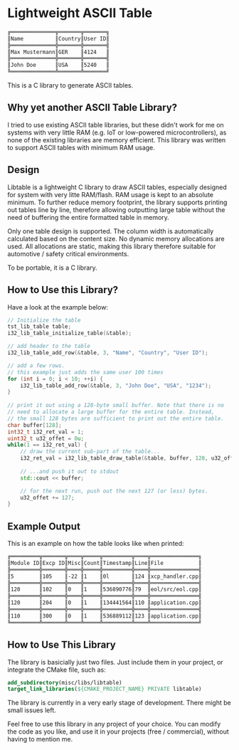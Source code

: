 # Lightweight ASCII Table

```bash
╔══════════════╦═══════╦═══════╗
║Name          ║Country║User ID║
╠══════════════╬═══════╬═══════╣
║Max Mustermann║GER    ║4124   ║
╠══════════════╬═══════╬═══════╣
║John Doe      ║USA    ║5240   ║
╚══════════════╩═══════╩═══════╝
```
This is a C library to generate ASCII tables.

## Why yet another ASCII Table Library?
I tried to use existing ASCII table libraries, but these didn't work for me on systems with very little RAM (e.g. IoT or low-powered microcontrollers), as none of the existing libraries are memory efficient. This library was written to support ASCII tables with minimum RAM usage.

## Design
Libtable is a lightweight C library to draw ASCII tables, especially designed for system with very litte RAM/flash. RAM usage is kept to an absolute minimum.
To further reduce memory footprint, the library supports printing out tables line by line, therefore allowing outputting large table without the need of buffering the entire formatted table in memory.

Only one table design is supported. The column width is automatically calculated based on the content size.
No dynamic memory allocations are used. All allocations are static, making this library therefore suitable for automotive / safety critical environments.

To be portable, it is a C library.

## How to Use this Library?

Have a look at the example below:
```cpp
// Initialize the table
tst_lib_table table;
i32_lib_table_initialize_table(&table);

// add header to the table
i32_lib_table_add_row(&table, 3, "Name", "Country", "User ID");

// add a few rows.
// this example just adds the same user 100 times
for (int i = 0; i < 10; ++i) {
    i32_lib_table_add_row(&table, 3, "John Doe", "USA", "1234");
}
  
// print it out using a 128-byte small buffer. Note that there is no
// need to allocate a large buffer for the entire table. Instead,
// the small 128 bytes are sufficient to print out the entire table.
char buffer[128];
int32_t i32_ret_val = 1;
uint32_t u32_offet = 0u;
while(1 == i32_ret_val) {
    // draw the current sub-part of the table...
    i32_ret_val = i32_lib_table_draw_table(&table, buffer, 128, u32_offet);
    
    // ...and push it out to stdout
    std::cout << buffer;

    // for the next run, push out the next 127 (or less) bytes.
    u32_offet += 127;
}
```

## Example Output

This is an example on how the table looks like when printed:
```bash
╔═════════╦═══════╦════╦═════╦═════════╦════╦═══════════════╗
║Module ID║Excp ID║Misc║Count║Timestamp║Line║File           ║
╠═════════╬═══════╬════╬═════╬═════════╬════╬═══════════════╣
║5        ║105    ║-22 ║1    ║0l       ║124 ║xcp_handler.cpp║
╠═════════╬═══════╬════╬═════╬═════════╬════╬═══════════════╣
║120      ║102    ║0   ║1    ║536890776║79  ║eol/src/eol.cpp║
╠═════════╬═══════╬════╬═════╬═════════╬════╬═══════════════╣
║120      ║204    ║0   ║1    ║134441564║110 ║application.cpp║
╠═════════╬═══════╬════╬═════╬═════════╬════╬═══════════════╣
║110      ║300    ║0   ║1    ║536889112║123 ║application.cpp║
╚═════════╩═══════╩════╩═════╩═════════╩════╩═══════════════╝
```

## How to Use This Library
The library is basicially just two files. Just include them in your project, or integrate the CMake file, such as:
```cmake
add_subdirectory(misc/libs/libtable)
target_link_libraries(${CMAKE_PROJECT_NAME} PRIVATE libtable)
```

The library is currently in a very early stage of development. There might be small issues left.

Feel free to use this library in any project of your choice. You can modify the code as you like, and use it in your projects (free / commercial), without having to mention me.
